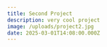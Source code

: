 ```yaml
---
title: Second Project
description: very cool project
image: /uploads/project2.jpg
date: 2025-03-01T14:08:00.000Z
---
```

